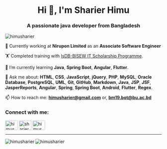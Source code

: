 <h1 align="center">Hi 👋, I'm Sharier Himu</h1>
<h3 align="center">A passionate java developer from Bangladesh</h3>

<p align="left"> <img src="https://komarev.com/ghpvc/?username=himusharier&label=Profile%20views&color=0e75b6&style=flat" alt="himusharier" /> </p>

🏢 Currently working at **Nirupon Limited** as an **Associate Software Engineer**

🏋️ Completed training with [IsDB-BISEW IT Scholarship Programme](https://www.isdb-bisew.org/).

🌱 I’m currently learning **Java**, **Spring Boot**, **Angular**, **Flutter**.

💬 Ask me about: **HTML**, **CSS**, **JavaScript**, **jQuery**, **PHP**, **MySQL**, **Oracle Database**, **PostgreSQL**, **UML**, **Git**, **GitHub**, **Markdown**, **Java**, **JSP**, **JSF**, **JasperReports**, **Angular**, **Spring**, **Spring Boot**, **Android**, **Flutter**, **Regex**.

📫 How to reach me: **himusharier@gmail.com** or, **bm19.bot@bu.ac.bd**

<h3 align="left">Connect with me:</h3>
<p align="left">
<a href="https://wa.me/+8801867849219" target="blank"><img align="center" src="https://raw.githubusercontent.com/rahuldkjain/github-profile-readme-generator/master/src/images/icons/Social/whatsapp.svg" alt="himusharier" height="30" width="40" /></a>
<a href="https://fb.com/sharier.himu" target="blank"><img align="center" src="https://raw.githubusercontent.com/rahuldkjain/github-profile-readme-generator/master/src/images/icons/Social/facebook.svg" alt="sharier.himu" height="30" width="40" /></a>
<a href="https://www.linkedin.com/in/sharier-himu" target="blank"><img align="center" src="https://raw.githubusercontent.com/rahuldkjain/github-profile-readme-generator/master/src/images/icons/Social/linked-in-alt.svg" alt="himusharier" height="30" width="40" /></a>
</p>

<hr/>
<p><img align="left" src="https://github-readme-stats.vercel.app/api/top-langs?username=himusharier&layout=donut&theme=transparent&langs_count=10&hide_progress=true" alt="himusharier" /></p>

<p><img align="center" src="https://github-readme-stats.vercel.app/api?username=himusharier&show_icons=true&theme=transparent&locale=en&card_width=450&card_height=350" alt="himusharier" /></p>
